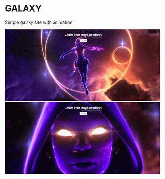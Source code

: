 # GALAXY

Simple galaxy site with animation

![Screenshot](Screenshot-1.png)
![Screenshot](image.png)
